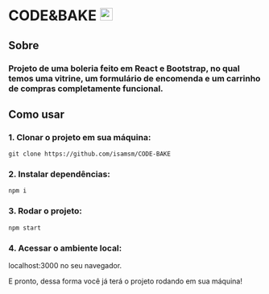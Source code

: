 # CODE&BAKE <img src="https://raw.githubusercontent.com/Tarikul-Islam-Anik/Animated-Fluent-Emojis/master/Emojis/People%20with%20professions/Woman%20Cook%20Light%20Skin%20Tone.png" alt="Woman Cook Light Skin Tone" width="25" height="25" />

## Sobre

### Projeto de uma boleria feito em React e Bootstrap, no qual temos uma vitrine, um formulário de encomenda e um carrinho de compras completamente funcional. 

## Como usar

### 1. Clonar o projeto em sua máquina:

```
git clone https://github.com/isamsm/CODE-BAKE
```

### 2. Instalar dependências:

```
npm i
```

### 3. Rodar o projeto:

```
npm start
```

### 4. Acessar o ambiente local:

localhost:3000 no seu navegador.

E pronto, dessa forma você já terá o projeto rodando em sua máquina!
